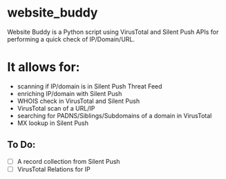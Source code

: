 # website_buddy
Website Buddy is a Python script using VirusTotal and Silent Push APIs for performing a quick check of IP/Domain/URL.

# It allows for: 
- scanning if IP/domain is in Silent Push Threat Feed
- enriching IP/domain with Silent Push
- WHOIS check in VirusTotal and Silent Push
- VirusTotal scan of a URL/IP
- searching for PADNS/Siblings/Subdomains of a domain in VirusTotal
- MX lookup in Silent Push

## To Do:
- [ ] A record collection from Silent Push
- [ ] VirusTotal Relations for IP

